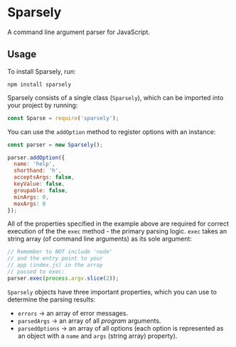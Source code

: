 # Sparsely

A command line argument parser for JavaScript. 

## Usage

To install Sparsely, run:

```
npm install sparsely
```

Sparsely consists of a single class (`Sparsely`), which can be imported
into your project by running:

```js
const Sparse = require('sparsely');
```

You can use the `addOption` method to register options with an
instance:

```js
const parser = new Sparsely();

parser.addOption({
  name: 'help',
  shorthand: 'h',
  acceptsArgs: false,
  keyValue: false,
  groupable: false,
  minArgs: 0,
  maxArgs: 0
});
```

All of the properties specified in the example above
are required for correct execution of the the `exec` method -
the primary parsing logic. `exec` takes an string array (of 
command line arguments) as its sole argument:

```js
// Remember to NOT include 'node'
// and the entry point to your 
// app (index.js) in the array
// passed to exec:
parser.exec(process.argv.slice(2));
```

`Sparsely` objects have three important properties, which you 
can use to determine the parsing results:

- `errors` -> an array of error messages.
- `parsedArgs` -> an array of all *program* arguments.
- `parsedOptions` -> an array of all options (each option 
is represented as an object with a `name` and `args` (string array) property).
